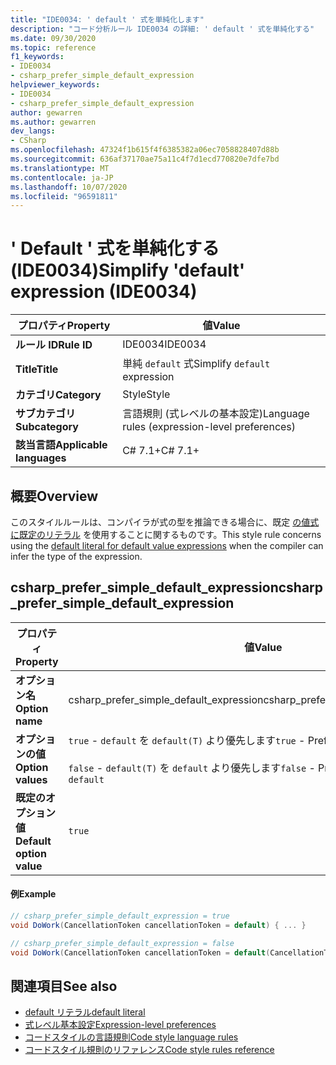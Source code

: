 ```yaml
---
title: "IDE0034: ' default ' 式を単純化します"
description: "コード分析ルール IDE0034 の詳細: ' default ' 式を単純化する"
ms.date: 09/30/2020
ms.topic: reference
f1_keywords:
- IDE0034
- csharp_prefer_simple_default_expression
helpviewer_keywords:
- IDE0034
- csharp_prefer_simple_default_expression
author: gewarren
ms.author: gewarren
dev_langs:
- CSharp
ms.openlocfilehash: 47324f1b615f4f6385382a06ec7058828407d88b
ms.sourcegitcommit: 636af37170ae75a11c4f7d1ecd770820e7dfe7bd
ms.translationtype: MT
ms.contentlocale: ja-JP
ms.lasthandoff: 10/07/2020
ms.locfileid: "96591811"
---
```

# <a name="simplify-default-expression-ide0034"></a><span data-ttu-id="6ed65-103">' Default ' 式を単純化する (IDE0034)</span><span class="sxs-lookup"><span data-stu-id="6ed65-103">Simplify 'default' expression (IDE0034)</span></span>

|<span data-ttu-id="6ed65-104">プロパティ</span><span class="sxs-lookup"><span data-stu-id="6ed65-104">Property</span></span>|<span data-ttu-id="6ed65-105">値</span><span class="sxs-lookup"><span data-stu-id="6ed65-105">Value</span></span>|
|-|-|
| <span data-ttu-id="6ed65-106">**ルール ID**</span><span class="sxs-lookup"><span data-stu-id="6ed65-106">**Rule ID**</span></span> | <span data-ttu-id="6ed65-107">IDE0034</span><span class="sxs-lookup"><span data-stu-id="6ed65-107">IDE0034</span></span> |
| <span data-ttu-id="6ed65-108">**Title**</span><span class="sxs-lookup"><span data-stu-id="6ed65-108">**Title**</span></span> | <span data-ttu-id="6ed65-109">単純 `default` 式</span><span class="sxs-lookup"><span data-stu-id="6ed65-109">Simplify `default` expression</span></span> |
| <span data-ttu-id="6ed65-110">**カテゴリ**</span><span class="sxs-lookup"><span data-stu-id="6ed65-110">**Category**</span></span> | <span data-ttu-id="6ed65-111">Style</span><span class="sxs-lookup"><span data-stu-id="6ed65-111">Style</span></span> |
| <span data-ttu-id="6ed65-112">**サブカテゴリ**</span><span class="sxs-lookup"><span data-stu-id="6ed65-112">**Subcategory**</span></span> | <span data-ttu-id="6ed65-113">言語規則 (式レベルの基本設定)</span><span class="sxs-lookup"><span data-stu-id="6ed65-113">Language rules (expression-level preferences)</span></span> |
| <span data-ttu-id="6ed65-114">**該当言語**</span><span class="sxs-lookup"><span data-stu-id="6ed65-114">**Applicable languages**</span></span> | <span data-ttu-id="6ed65-115">C# 7.1+</span><span class="sxs-lookup"><span data-stu-id="6ed65-115">C# 7.1+</span></span> |

## <a name="overview"></a><span data-ttu-id="6ed65-116">概要</span><span class="sxs-lookup"><span data-stu-id="6ed65-116">Overview</span></span>

<span data-ttu-id="6ed65-117">このスタイルルールは、コンパイラが式の型を推論できる場合に、既定 [の値式に既定のリテラル](../../../csharp/language-reference/operators/default.md#default-literal) を使用することに関するものです。</span><span class="sxs-lookup"><span data-stu-id="6ed65-117">This style rule concerns using the [default literal for default value expressions](../../../csharp/language-reference/operators/default.md#default-literal) when the compiler can infer the type of the expression.</span></span>

## <a name="csharp_prefer_simple_default_expression"></a><span data-ttu-id="6ed65-118">csharp_prefer_simple_default_expression</span><span class="sxs-lookup"><span data-stu-id="6ed65-118">csharp_prefer_simple_default_expression</span></span>

|<span data-ttu-id="6ed65-119">プロパティ</span><span class="sxs-lookup"><span data-stu-id="6ed65-119">Property</span></span>|<span data-ttu-id="6ed65-120">値</span><span class="sxs-lookup"><span data-stu-id="6ed65-120">Value</span></span>|
|-|-|
| <span data-ttu-id="6ed65-121">**オプション名**</span><span class="sxs-lookup"><span data-stu-id="6ed65-121">**Option name**</span></span> | <span data-ttu-id="6ed65-122">csharp_prefer_simple_default_expression</span><span class="sxs-lookup"><span data-stu-id="6ed65-122">csharp_prefer_simple_default_expression</span></span>
| <span data-ttu-id="6ed65-123">**オプションの値**</span><span class="sxs-lookup"><span data-stu-id="6ed65-123">**Option values**</span></span> | <span data-ttu-id="6ed65-124">`true` - `default` を `default(T)` より優先します</span><span class="sxs-lookup"><span data-stu-id="6ed65-124">`true` - Prefer `default` over `default(T)`</span></span><br /><br /><span data-ttu-id="6ed65-125">`false` - `default(T)` を `default` より優先します</span><span class="sxs-lookup"><span data-stu-id="6ed65-125">`false` - Prefer `default(T)` over `default`</span></span> |
| <span data-ttu-id="6ed65-126">**既定のオプション値**</span><span class="sxs-lookup"><span data-stu-id="6ed65-126">**Default option value**</span></span> | `true` |

#### <a name="example"></a><span data-ttu-id="6ed65-127">例</span><span class="sxs-lookup"><span data-stu-id="6ed65-127">Example</span></span>

```csharp
// csharp_prefer_simple_default_expression = true
void DoWork(CancellationToken cancellationToken = default) { ... }

// csharp_prefer_simple_default_expression = false
void DoWork(CancellationToken cancellationToken = default(CancellationToken)) { ... }
```

## <a name="see-also"></a><span data-ttu-id="6ed65-128">関連項目</span><span class="sxs-lookup"><span data-stu-id="6ed65-128">See also</span></span>

- [<span data-ttu-id="6ed65-129">default リテラル</span><span class="sxs-lookup"><span data-stu-id="6ed65-129">default literal</span></span>](../../../csharp/language-reference/operators/default.md#default-literal)
- [<span data-ttu-id="6ed65-130">式レベル基本設定</span><span class="sxs-lookup"><span data-stu-id="6ed65-130">Expression-level preferences</span></span>](expression-level-preferences.md)
- [<span data-ttu-id="6ed65-131">コードスタイルの言語規則</span><span class="sxs-lookup"><span data-stu-id="6ed65-131">Code style language rules</span></span>](language-rules.md)
- [<span data-ttu-id="6ed65-132">コードスタイル規則のリファレンス</span><span class="sxs-lookup"><span data-stu-id="6ed65-132">Code style rules reference</span></span>](index.md)
